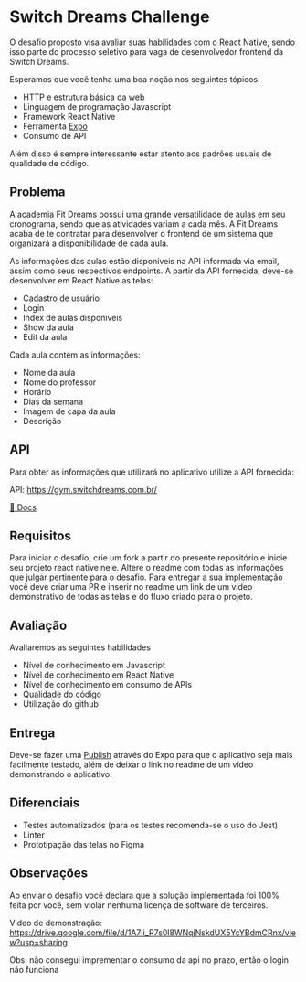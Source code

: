 # Switch Dreams Challenge

O desafio proposto visa avaliar suas habilidades com o React Native, sendo isso parte do processo seletivo para vaga de desenvolvedor frontend da Switch Dreams.

Esperamos que você tenha uma boa noção nos seguintes tópicos:

- HTTP e estrutura básica da web
- Linguagem de programação Javascript
- Framework React Native
- Ferramenta [Expo](https://docs.expo.dev/)
- Consumo de API

Além disso é sempre interessante estar atento aos padrões usuais de qualidade de código.

## Problema

A academia Fit Dreams possui uma grande versatilidade de aulas em seu cronograma, sendo que as atividades variam a cada mês. A Fit Dreams acaba de te contratar para desenvolver o frontend de um sistema que organizará a disponibilidade de cada aula. 

As informações das aulas estão disponíveis na API informada via email, assim como seus respectivos endpoints. A partir da API fornecida, deve-se desenvolver em React Native as telas:

- Cadastro de usuário
- Login 
- Index de aulas disponíveis
- Show da aula
- Edit da aula

Cada aula contém as informações:

- Nome da aula
- Nome do professor
- Horário
- Dias da semana
- Imagem de capa da aula
- Descrição

## API
Para obter as informações que utilizará no aplicativo utilize a API fornecida:

API: https://gym.switchdreams.com.br/

[:memo: Docs](https://documenter.getpostman.com/view/12265896/Uz59MeAK#57d01a84-2799-4754-a891-7f08936f2a5e)

## Requisitos

Para iniciar o desafio, crie um fork a partir do presente repositório e inicie seu projeto react native nele. Altere o readme com todas as informações que julgar pertinente para o desafio. Para entregar a sua implementação você deve criar uma PR e inserir no readme um link de um vídeo demonstrativo de todas as telas e do fluxo criado para o projeto.


## Avaliação

Avaliaremos as seguintes habilidades

- Nível de conhecimento em Javascript
- Nível de conhecimento em React Native
- Nível de conhecimento em consumo de APIs
- Qualidade do código
- Utilização do github

## Entrega
Deve-se fazer uma [Publish](https://docs.expo.dev/workflow/publishing/#how-to-publish) através do Expo para que o aplicativo seja mais facilmente testado, além de deixar o link no readme de um vídeo demonstrando o aplicativo.

## Diferenciais
- Testes automatizados (para os testes recomenda-se o uso do Jest)
- Linter
- Prototipação das telas no Figma

## Observações
Ao enviar o desafio você declara que a solução implementada foi 100% feita por você, sem violar nenhuma licença de software de terceiros.

Video de demonstração:
https://drive.google.com/file/d/1A7Ii_R7s0l8WNqjNskdUX5YcYBdmCRnx/view?usp=sharing

Obs: não consegui imprementar o consumo da api no prazo, então o login não funciona
